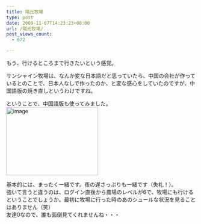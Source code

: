 ```yaml
---
title: 陽光牧場
type: post
date: 2009-11-07T14:23:23+00:00
url: /陽光牧場/
post_views_count:
  - 672

---
```

もう、行けるところまで行きたいという感覚。

サンシャイン牧場は、なんか変な日本語だと思っていたら、中国の会社が作っているとのことで、日本人なしで作ったのか、と変な感心をしていたのですが、中国語版の焼き直しというわけですね。

ということで、中国語版も使ってみました。  
[<img style="border-bottom: 0px; border-left: 0px; display: inline; border-top: 0px; border-right: 0px" title="image" border="0" alt="image" src="https://i0.wp.com/jqinglong.html.xdomain.jp/bimg/image_thumb_25.png?resize=244%2C181" width="244" height="181" data-recalc-dims="1" />][1] 

基本的には、まったく一緒です。夜の遅さっぷりも一緒です（失礼！）。  
強いて言うと違うのは、ログイン直後から農場のレベルが6で、牧場にも行けるということでしょうか。最初に牧場に行った時のあのシュールな状況を見ることはありません（笑）  
友達0なので、誰も面倒見てくれませんね・・・

 [1]: https://i0.wp.com/jqinglong.html.xdomain.jp/bimg/image_25.png